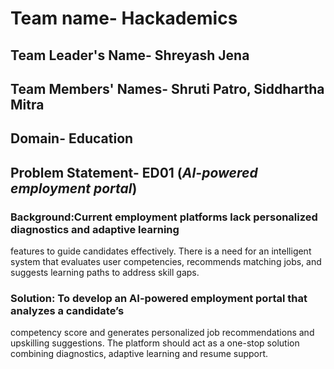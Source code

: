 # Team name- Hackademics<br>
## **Team Leader's Name-** Shreyash Jena<br>
## **Team Members' Names**- Shruti Patro, Siddhartha Mitra<br>
## **Domain-** Education<br>
## **Problem Statement-** ED01 (_AI-powered employment portal_)<br>
### Background:Current employment platforms lack personalized diagnostics and adaptive learning
features to guide candidates effectively. There is a need for an intelligent system
that evaluates user competencies, recommends matching jobs, and suggests
learning paths to address skill gaps.<br>
### Solution: To develop an AI-powered employment portal that analyzes a candidate’s
competency score and generates personalized job recommendations and
upskilling suggestions. The platform should act as a one-stop solution combining
diagnostics, adaptive learning and resume support.
